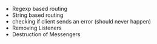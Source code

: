 - Regexp based routing
- String based routing
- checking if client sends an error (should never happen)
- Removing Listeners
- Destruction of Messengers
